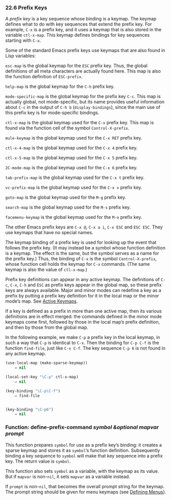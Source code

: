 

### 22.6 Prefix Keys

A *prefix key* is a key sequence whose binding is a keymap. The keymap defines what to do with key sequences that extend the prefix key. For example, `C-x` is a prefix key, and it uses a keymap that is also stored in the variable `ctl-x-map`. This keymap defines bindings for key sequences starting with `C-x`.

Some of the standard Emacs prefix keys use keymaps that are also found in Lisp variables:

`esc-map` is the global keymap for the `ESC` prefix key. Thus, the global definitions of all meta characters are actually found here. This map is also the function definition of `ESC-prefix`.

`help-map` is the global keymap for the `C-h` prefix key.

`mode-specific-map` is the global keymap for the prefix key `C-c`. This map is actually global, not mode-specific, but its name provides useful information about `C-c` in the output of `C-h b` (`display-bindings`), since the main use of this prefix key is for mode-specific bindings.

`ctl-x-map` is the global keymap used for the `C-x` prefix key. This map is found via the function cell of the symbol `Control-X-prefix`.

`mule-keymap` is the global keymap used for the `C-x RET` prefix key.

`ctl-x-4-map` is the global keymap used for the `C-x 4` prefix key.

`ctl-x-5-map` is the global keymap used for the `C-x 5` prefix key.

`2C-mode-map` is the global keymap used for the `C-x 6` prefix key.

`tab-prefix-map` is the global keymap used for the `C-x t` prefix key.

`vc-prefix-map` is the global keymap used for the `C-x v` prefix key.

`goto-map` is the global keymap used for the `M-g` prefix key.

`search-map` is the global keymap used for the `M-s` prefix key.

`facemenu-keymap` is the global keymap used for the `M-o` prefix key.

The other Emacs prefix keys are `C-x @`, `C-x a i`, `C-x ESC` and `ESC ESC`. They use keymaps that have no special names.

The keymap binding of a prefix key is used for looking up the event that follows the prefix key. (It may instead be a symbol whose function definition is a keymap. The effect is the same, but the symbol serves as a name for the prefix key.) Thus, the binding of `C-x` is the symbol `Control-X-prefix`, whose function cell holds the keymap for `C-x` commands. (The same keymap is also the value of `ctl-x-map`.)

Prefix key definitions can appear in any active keymap. The definitions of `C-c`, `C-x`, `C-h` and `ESC` as prefix keys appear in the global map, so these prefix keys are always available. Major and minor modes can redefine a key as a prefix by putting a prefix key definition for it in the local map or the minor mode’s map. See [Active Keymaps](Active-Keymaps.html).

If a key is defined as a prefix in more than one active map, then its various definitions are in effect merged: the commands defined in the minor mode keymaps come first, followed by those in the local map’s prefix definition, and then by those from the global map.

In the following example, we make `C-p` a prefix key in the local keymap, in such a way that `C-p` is identical to `C-x`. Then the binding for `C-p C-f` is the function `find-file`, just like `C-x C-f`. The key sequence `C-p 6` is not found in any active keymap.

```lisp
(use-local-map (make-sparse-keymap))
    ⇒ nil
```

```lisp
(local-set-key "\C-p" ctl-x-map)
    ⇒ nil
```

```lisp
(key-binding "\C-p\C-f")
    ⇒ find-file
```

```lisp
```

```lisp
(key-binding "\C-p6")
    ⇒ nil
```

### Function: **define-prefix-command** *symbol \&optional mapvar prompt*

This function prepares `symbol` for use as a prefix key’s binding: it creates a sparse keymap and stores it as `symbol`’s function definition. Subsequently binding a key sequence to `symbol` will make that key sequence into a prefix key. The return value is `symbol`.

This function also sets `symbol` as a variable, with the keymap as its value. But if `mapvar` is non-`nil`, it sets `mapvar` as a variable instead.

If `prompt` is non-`nil`, that becomes the overall prompt string for the keymap. The prompt string should be given for menu keymaps (see [Defining Menus](Defining-Menus.html)).
